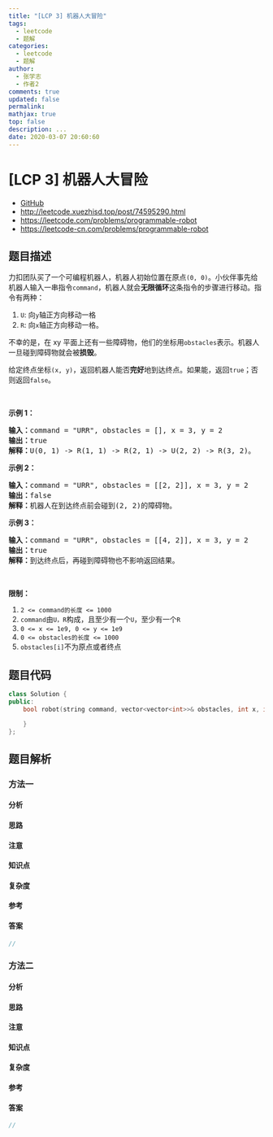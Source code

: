 ```yaml
---
title: "[LCP 3] 机器人大冒险"
tags:
  - leetcode
  - 题解
categories:
  - leetcode
  - 题解
author:
  - 张学志
  - 作者2
comments: true
updated: false
permalink:
mathjax: true
top: false
description: ...
date: 2020-03-07 20:60:60
---
```



# [LCP 3] 机器人大冒险
* [GitHub](https://github.com/algoboy101/LeetCodeCrowdsource/tree/master/_posts/QA/%5BLCP%203%5D%20%E6%9C%BA%E5%99%A8%E4%BA%BA%E5%A4%A7%E5%86%92%E9%99%A9.md)
* http://leetcode.xuezhisd.top/post/74595290.html
* https://leetcode.com/problems/programmable-robot
* https://leetcode-cn.com/problems/programmable-robot


## 题目描述

<p>力扣团队买了一个可编程机器人，机器人初始位置在原点<code>(0, 0)</code>。小伙伴事先给机器人输入一串指令<code>command</code>，机器人就会<strong>无限循环</strong>这条指令的步骤进行移动。指令有两种：</p>

<ol>
	<li><code>U</code>: 向<code>y</code>轴正方向移动一格</li>
	<li><code>R</code>: 向<code>x</code>轴正方向移动一格。</li>
</ol>

<p>不幸的是，在 xy 平面上还有一些障碍物，他们的坐标用<code>obstacles</code>表示。机器人一旦碰到障碍物就会被<strong>损毁</strong>。</p>

<p>给定终点坐标<code>(x, y)</code>，返回机器人能否<strong>完好</strong>地到达终点。如果能，返回<code>true</code>；否则返回<code>false</code>。</p>

<p>&nbsp;</p>

<p><strong>示例 1：</strong></p>

<pre><strong>输入：</strong>command = &quot;URR&quot;, obstacles = [], x = 3, y = 2
<strong>输出：</strong>true
<strong>解释：</strong>U(0, 1) -&gt; R(1, 1) -&gt; R(2, 1) -&gt; U(2, 2) -&gt; R(3, 2)。</pre>

<p><strong>示例 2：</strong></p>

<pre><strong>输入：</strong>command = &quot;URR&quot;, obstacles = [[2, 2]], x = 3, y = 2
<strong>输出：</strong>false
<strong>解释：</strong>机器人在到达终点前会碰到(2, 2)的障碍物。</pre>

<p><strong>示例 3：</strong></p>

<pre><strong>输入：</strong>command = &quot;URR&quot;, obstacles = [[4, 2]], x = 3, y = 2
<strong>输出：</strong>true
<strong>解释：</strong>到达终点后，再碰到障碍物也不影响返回结果。</pre>

<p>&nbsp;</p>

<p><strong>限制：</strong></p>

<ol>
	<li><code>2 &lt;= command的长度 &lt;= 1000</code></li>
	<li><code>command</code>由<code>U，R</code>构成，且至少有一个<code>U</code>，至少有一个<code>R</code></li>
	<li><code>0 &lt;= x &lt;= 1e9, 0 &lt;= y &lt;= 1e9</code></li>
	<li><code>0 &lt;= obstacles的长度 &lt;= 1000</code></li>
	<li><code>obstacles[i]</code>不为原点或者终点</li>
</ol>



## 题目代码

```cpp
class Solution {
public:
    bool robot(string command, vector<vector<int>>& obstacles, int x, int y) {

    }
};
```


## 题目解析


### 方法一

#### 分析

#### 思路

#### 注意

#### 知识点

#### 复杂度

#### 参考

#### 答案

```cpp
//
```


### 方法二

#### 分析

#### 思路

#### 注意

#### 知识点

#### 复杂度

#### 参考

#### 答案

```cpp
//
```


